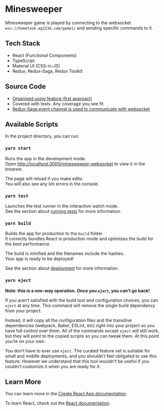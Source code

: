 # Minesweeper

Minesweeper game is played by connecting to the websocket `wss://hometask.eg1236.com/game1/` and sending specific commands to it.

## Tech Stack

- React (Functional Components)
- TypeScript
- Material UI (CSS-in-JS)
- Redux, Redux-Saga, Redux Toolkit

## Source Code

- [Organised using feature-first approach](https://gist.github.com/arnausd23/137bab46215d69023729a1b30fb3ec9b)
- Covered with tests. Any coverage you see fit
- [Redux-Saga event channel is used to communicate with websocket](https://redux-saga.js.org/docs/advanced/Channels/)

## Available Scripts

In the project directory, you can run:

### `yarn start`

Runs the app in the development mode.\
Open [http://localhost:3000/minesweeper-websocket](http://localhost:3000/minesweeper-websocket) to view it in the browser.

The page will reload if you make edits.\
You will also see any lint errors in the console.

### `yarn test`

Launches the test runner in the interactive watch mode.\
See the section about [running tests](https://facebook.github.io/create-react-app/docs/running-tests) for more information.

### `yarn build`

Builds the app for production to the `build` folder.\
It correctly bundles React in production mode and optimizes the build for the best performance.

The build is minified and the filenames include the hashes.\
Your app is ready to be deployed!

See the section about [deployment](https://facebook.github.io/create-react-app/docs/deployment) for more information.

### `yarn eject`

**Note: this is a one-way operation. Once you `eject`, you can’t go back!**

If you aren’t satisfied with the build tool and configuration choices, you can `eject` at any time. This command will remove the single build dependency from your project.

Instead, it will copy all the configuration files and the transitive dependencies (webpack, Babel, ESLint, etc) right into your project so you have full control over them. All of the commands except `eject` will still work, but they will point to the copied scripts so you can tweak them. At this point you’re on your own.

You don’t have to ever use `eject`. The curated feature set is suitable for small and middle deployments, and you shouldn’t feel obligated to use this feature. However we understand that this tool wouldn’t be useful if you couldn’t customize it when you are ready for it.

## Learn More

You can learn more in the [Create React App documentation](https://facebook.github.io/create-react-app/docs/getting-started).

To learn React, check out the [React documentation](https://reactjs.org/).

